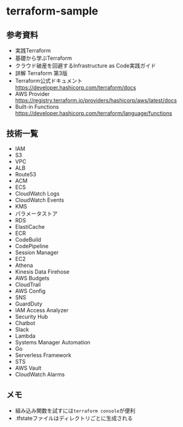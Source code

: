 # terraform-sample

## 参考資料
- 実践Terraform
- 基礎から学ぶTerraform
- クラウド破産を回避するInfrastructure as Code実践ガイド
- 詳解 Terraform 第3版
- Terraform公式ドキュメント  
https://developer.hashicorp.com/terraform/docs
- AWS Provider  
  https://registry.terraform.io/providers/hashicorp/aws/latest/docs
- Built-in Functions  
  https://developer.hashicorp.com/terraform/language/functions

## 技術一覧
- IAM
- S3
- VPC
- ALB
- Route53
- ACM
- ECS
- CloudWatch Logs
- CloudWatch Events
- KMS
- パラメータストア
- RDS
- ElastiCache
- ECR
- CodeBuild
- CodePipeline
- Session Manager
- EC2
- Athena
- Kinesis Data Firehose
- AWS Budgets
- CloudTrail
- AWS Config
- SNS
- GuardDuty
- IAM Access Analyzer
- Security Hub
- Chatbot
- Slack
- Lambda
- Systems Manager Automation
- Go
- Serverless Framework
- STS
- AWS Vault
- CloudWatch Alarms

## メモ
- 組み込み関数を試すには`terraform console`が便利
- .tfstateファイルはディレクトリごとに生成される
